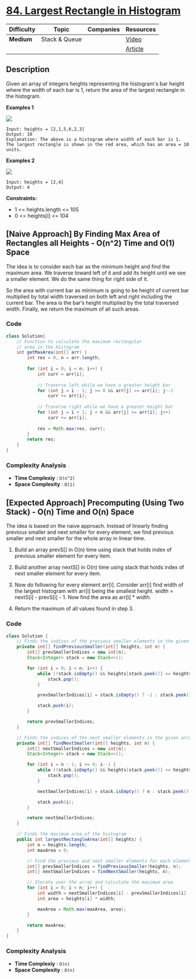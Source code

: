 # [84. Largest Rectangle in Histogram](https://leetcode.com/problems/largest-rectangle-in-histogram/description/)

| Difficulty | Topic         | Companies | Resources   |
| ---------- | ------------- | --------- | ----------- |
| **Medium** | Stack & Queue |           | [Video](https://youtu.be/ysy1o-QEj3k?si=sUCEDAPk-ZkaptRt)   |
|            |               |           | [Article](https://www.geeksforgeeks.org/largest-rectangular-area-in-a-histogram-using-stack/) |

## Description
Given an array of integers heights representing the histogram's bar height where the width of each bar is 1, return the area of the largest rectangle in the histogram.

**Examples 1**

![](https://assets.leetcode.com/uploads/2021/01/04/histogram.jpg)

```
Input: heights = [2,1,5,6,2,3]
Output: 10
Explanation: The above is a histogram where width of each bar is 1.
The largest rectangle is shown in the red area, which has an area = 10 units.
```

**Examples 2**

![](https://assets.leetcode.com/uploads/2021/01/04/histogram-1.jpg)

```
Input: heights = [2,4]
Output: 4
```

**Constraints:**

- 1 <= heights.length <= 105
- 0 <= heights[i] <= 104


## [Naive Approach] By Finding Max Area of Rectangles all Heights - O(n^2) Time and O(1) Space

The idea is to consider each bar as the minimum height and find the maximum area. We traverse toward left of it and add its height until we see a smaller element. We do the same thing for right side of it. 

So the area with current bar as minimum is going to be height of current bar multiplied by total width traversed on both left and right including the current bar. The area is the bar’s height multiplied by the total traversed width. Finally, we return the maximum of all such areas. 
 

### Code
```java
class Solution{
    // Function to calculate the maximum rectangular
    // area in the Histogram
    int getMaxArea(int[] arr) {
        int res = 0, n = arr.length;
        
        for (int i = 0; i < n; i++) {
            int curr = arr[i];
            
            // Traverse left while we have a greater height bar
            for (int j = i - 1; j >= 0 && arr[j] >= arr[i]; j--)
                curr += arr[i];
            
            // Traverse right while we have a greater height bar
            for (int j = i + 1; j < n && arr[j] >= arr[i]; j++)
                curr += arr[i];
            
            res = Math.max(res, curr);
        }
        return res;
    }
}
```

### Complexity Analysis

- **Time Complexiy** : `O(n^2)`
- **Space Complexity** : `O(1)`


## [Expected Approach] Precomputing (Using Two Stack) - O(n) Time and O(n) Space
The idea is based on the naive approach. Instead of linearly finding previous smaller and next smaller for every element, we find previous smaller and next smaller for the whole array in linear time.

1. Build an array prevS[] in O(n) time using stack that holds index of previous smaller element for every item.

2. Build another array nextS[] in O(n) time using stack that holds index of next smaller element for every item.

3. Now do following for every element arr[i]. Consider arr[i] find width of the largest histogram with arr[i] being the smallest height. width = nextS[i] - prevS[i] - 1. Now find the area as arr[i] * width.

4. Return the maximum of all values found in step 3.

### Code
```java
class Solution {
    // Finds the indices of the previous smaller elements in the given array
    private int[] findPreviousSmaller(int[] heights, int n) {
        int[] prevSmallerIndices = new int[n];
        Stack<Integer> stack = new Stack<>();

        for (int i = 0; i < n; i++) {
            while (!stack.isEmpty() && heights[stack.peek()] >= heights[i]) {
                stack.pop();
            }

            prevSmallerIndices[i] = stack.isEmpty() ? -1 : stack.peek();

            stack.push(i);
        }

        return prevSmallerIndices;
    }

    // Finds the indices of the next smaller elements in the given array
    private int[] findNextSmaller(int[] heights, int n) {
        int[] nextSmallerIndices = new int[n];
        Stack<Integer> stack = new Stack<>();

        for (int i = n - 1; i >= 0; i--) {
            while (!stack.isEmpty() && heights[stack.peek()] >= heights[i]) {
                stack.pop();
            }

            nextSmallerIndices[i] = stack.isEmpty() ? n : stack.peek();

            stack.push(i);
        }

        return nextSmallerIndices;
    }

    // Finds the maximum area of the histogram
    public int largestRectangleArea(int[] heights) {
        int n = heights.length;
        int maxArea = 0;

        // Find the previous and next smaller elements for each element
        int[] prevSmallerIndices = findPreviousSmaller(heights, n);
        int[] nextSmallerIndices = findNextSmaller(heights, n);

        // Iterate over the array and calculate the maximum area
        for (int i = 0; i < n; i++) {
            int width = nextSmallerIndices[i] - prevSmallerIndices[i] - 1;
            int area = heights[i] * width;

            maxArea = Math.max(maxArea, area);
        }

        return maxArea;
    }
}
```

### Complexity Analysis

- **Time Complexiy** : `O(n)`
- **Space Complexity** : `O(n)`